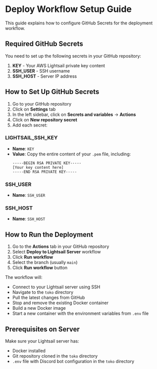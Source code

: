 # Deploy Workflow Setup Guide

This guide explains how to configure GitHub Secrets for the deployment workflow.

## Required GitHub Secrets

You need to set up the following secrets in your GitHub repository:

1. **KEY** - Your AWS Lightsail private key content
2. **SSH_USER** - SSH username 
3. **SSH_HOST** - Server IP address

## How to Set Up GitHub Secrets

1. Go to your GitHub repository
2. Click on **Settings** tab
3. In the left sidebar, click on **Secrets and variables** → **Actions**
4. Click on **New repository secret**
5. Add each secret:

### LIGHTSAIL_SSH_KEY
- **Name**: `KEY`
- **Value**: Copy the entire content of your `.pem` file, including:
  ```
  -----BEGIN RSA PRIVATE KEY-----
  [Your key content here]
  -----END RSA PRIVATE KEY-----
  ```

### SSH_USER
- **Name**: `SSH_USER`

### SSH_HOST
- **Name**: `SSH_HOST`

## How to Run the Deployment

1. Go to the **Actions** tab in your GitHub repository
2. Select **Deploy to Lightsail Server** workflow
3. Click **Run workflow**
4. Select the branch (usually `main`)
5. Click **Run workflow** button

The workflow will:
- Connect to your Lightsail server using SSH
- Navigate to the `toko` directory
- Pull the latest changes from GitHub
- Stop and remove the existing Docker container
- Build a new Docker image
- Start a new container with the environment variables from `.env` file

## Prerequisites on Server

Make sure your Lightsail server has:
- Docker installed
- Git repository cloned in the `toko` directory
- `.env` file with Discord bot configuration in the `toko` directory
